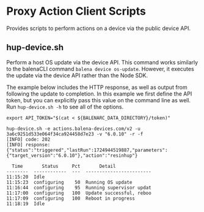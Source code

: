 # Proxy Action Client Scripts
Provides scripts to perform actions on a device via the public device API.

## hup-device.sh
Perform a host OS update via the device API. This command works similarly to the balenaCLI command `balena device os-update`. However, it executes the update via the device API rather than the Node SDK.

The example below includes the HTTP response, as well as output from following the update to completion. In this example we first define the API token, but you can explicitly pass this value on the command line as well. Run `hup-device.sh -h` to see all of the options.


```
export API_TOKEN="$(cat < ${BALENARC_DATA_DIRECTORY}/token)"

hup-device.sh -e actions.balena-devices.com/v2 -u 3a6c9251d533e064f34ca924458d7e23 -v "6.0.10" -r -f
[INFO] code: 202
[INFO] response: {"status":"triggered","lastRun":1724944519887,"parameters":{"target_version":"6.0.10"},"action":"resinhup"}

  Time       Status     Pct       Detail             
--------  ------------  ---  ------------------------
11:15:20  Idle                                       
11:15:23  configuring    50  Running OS update       
11:16:44  configuring    95  Running supervisor updat
11:17:00  configuring   100  Update successful, reboo
11:17:09  configuring   100  Reboot in progress      
11:18:19  Idle                                       
```

